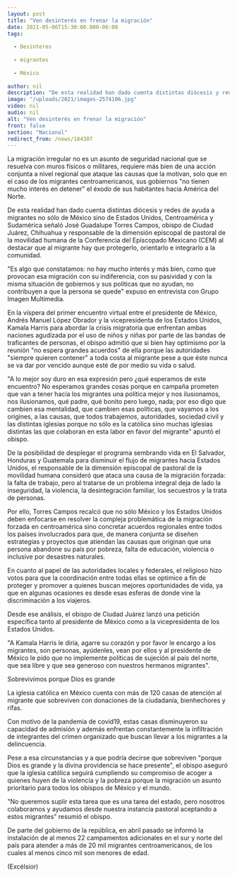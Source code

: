 ```yaml
---
layout: post
title: "Ven desinterés en frenar la migración"
date: 2021-05-06T15:30:00.000-06:00
tags:
  
  - Desinteres
  
  - migrantes
  
  - México
  
author: nil
description: "De esta realidad han dado cuenta distintas diócesis y redes de ayuda a migrantes no sólo de México sino de Estados Unidos, Centroamérica y Sudamérica"
image: "/uploads/2021/images-2574106.jpg"
video: nil
audio: nil
alt: "Ven desinterés en frenar la migración"
front: false
section: "Nacional"
redirect_from: /news/184307
---
```


La migración irregular no es un asunto de seguridad nacional que se resuelva con muros físicos o militares, requiere más bien de una acción conjunta a nivel regional que ataque las causas que la motivan, solo que en el caso de los migrantes centroamericanos, sus gobiernos "no tienen mucho interés en detener" el éxodo de sus habitantes hacia América del Norte.

De esta realidad han dado cuenta distintas diócesis y redes de ayuda a migrantes no sólo de México sino de Estados Unidos, Centroamérica y Sudamérica señaló José Guadalupe Torres Campos, obispo de Ciudad Juárez, Chihuahua y  responsable de la dimensión episcopal de pastoral de la movilidad humana de la Conferencia del Episcopado Mexicano (CEM) al destacar que al migrante hay que protegerlo, orientarlo e integrarlo a la comunidad.

"Es algo que constatamos: no hay mucho interés y más bien, como que provocan esa migración con su indiferencia, con su pasividad y con la misma situación de gobiernos y sus políticas que no ayudan, no contribuyen a que la persona se quede" expuso en entrevista con Grupo Imagen Multimedia.

En la víspera del primer encuentro virtual entre el presidente de México, Andrés Manuel López Obrador y la vicepresidenta de los Estados Unidos, Kamala Harris para abordar la crisis migratoria que enfrentan ambas naciones agudizada por el uso de niños y niñas por parte de las bandas de traficantes de personas, el obispo admitió que si bien hay optimismo por la reunión "no espera grandes acuerdos" de ella porque las autoridades  "siempre quieren contener" a toda costa al migrante pese a que éste nunca se va  dar por vencido aunque esté de por medio su vida o salud.

"A lo mejor soy duro en esa expresión pero ¿qué esperamos de este encuentro? No esperamos grandes cosas porque en campaña prometen que van a tener hacia los migrantes una política mejor y nos ilusionamos, nos ilusionamos, qué padre, qué bonito pero luego, nada; por eso  digo que cambien esa mentalidad, que cambien esas políticas, que vayamos a los origines, a las causas, que todos trabajemos, autoridades, sociedad civil y las distintas iglesias porque no sólo es la católica sino muchas iglesias distintas las que colaboran en esta labor en favor del migrante" apuntó el obispo.

De la posibilidad de desplegar el programa sembrando vida en El Salvador, Honduras y Guatemala para disminuir el flujo de migrantes hacia Estados Unidos, el responsable de la dimensión episcopal de pastoral de la movilidad humana consideró que ataca una causa de la migración forzada: la falta de trabajo, pero al tratarse de un problema integral deja de lado la inseguridad, la violencia, la desintegración familiar, los secuestros y la trata de personas.

Por ello, Torres Campos recalcó que no sólo México y los Estados Unidos deben enfocarse en resolver la compleja problemática de la migración forzada en centroamérica sino concretar acuerdos regionales entre todos los países involucrados para que, de manera conjunta se diseñen estrategias y proyectos que atiendan las causas que originan que una persona abandone su país por pobreza, falta de educación, violencia o inclusive por desastres naturales.

En cuanto al papel de las autoridades locales y federales, el religioso hizo votos para que la coordinación entre todas ellas se optimice a fin de proteger y promover a quienes buscan mejores oportunidades de vida, ya que en algunas ocasiones es desde esas esferas de donde vine la discriminación a los viajeros.

Desde ese análisis, el obispo de Ciudad Juárez lanzó una petición específica tanto al presidente de México como a la vicepresidenta de los Estados Unidos.

"A Kamala Harris le diría, agarre su corazón y por favor le encargo a los migrantes, son personas, ayúdenles, vean por ellos y al presidente de México le pido que no implemente políticas de sujeción al país del norte, que sea libre y que sea generoso con nuestros hermanos migrantes".

 

Sobrevivimos porque Dios es grande
 

La iglesia católica en México cuenta con más de 120 casas de atención al migrante que sobreviven con donaciones de la ciudadanía, bienhechores y rifas.

Con motivo de la pandemia de covid19, estas casas disminuyeron su capacidad de admisión y además enfrentan constantemente la infiltración de integrantes del crimen organizado que buscan llevar a los migrantes a la delincuencia.

Pese a esa circunstancias y a que podría decirse que sobreviven "porque Dios es grande y la divina providencia se hace presente", el obispo aseguró que la iglesia católica seguirá cumpliendo su compromiso de acoger a quienes huyen de la violencia y la pobreza porque la migración un asunto prioritario para todos los obispos de México y el mundo.

"No queremos suplir esta tarea que es una tarea del estado, pero nosotros colaboramos y ayudamos desde nuestra instancia pastoral aceptando a estos migrantes" resumió el obispo.

De parte del gobierno de la república, en abril pasado se informó la instalación de al menos 22 campamentos adicionales en el sur y norte del país para atender a más de 20 mil migrantes centroamericanos,  de los cuales al menos cinco mil son menores de edad.

(Excélsior)